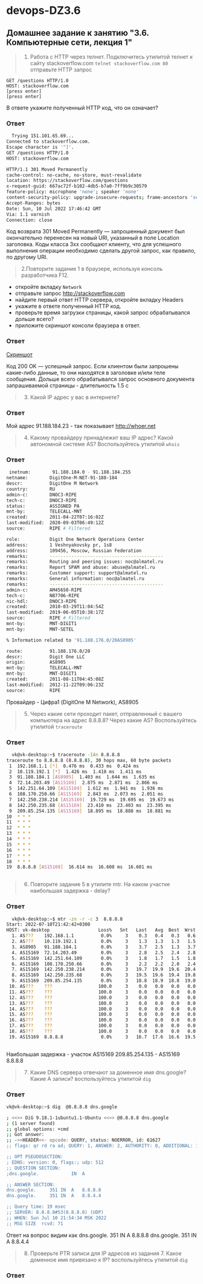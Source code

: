 # devops-DZ3.6
## Домашнее задание к занятию "3.6. Компьютерные сети, лекция 1"
>1.  Работа c HTTP через телнет.
   Подключитесь утилитой телнет к сайту stackoverflow.com ```telnet stackoverflow.com 80 ```
   отправьте HTTP запрос
```
GET /questions HTTP/1.0
HOST: stackoverflow.com
[press enter]
[press enter]
```
В ответе укажите полученный HTTP код, что он означает?
### Ответ ###     
```bash
  Trying 151.101.65.69...
Connected to stackoverflow.com.
Escape character is '^]'.
GET /questions HTTP/1.0
HOST: stackoverflow.com

HTTP/1.1 301 Moved Permanently
cache-control: no-cache, no-store, must-revalidate
location: https://stackoverflow.com/questions
x-request-guid: 667ac72f-b102-4db5-b7a0-7ff9b9c30579
feature-policy: microphone 'none'; speaker 'none'
content-security-policy: upgrade-insecure-requests; frame-ancestors 'self' https://stackexchange.com
Accept-Ranges: bytes
Date: Sun, 10 Jul 2022 17:46:42 GMT
Via: 1.1 varnish
Connection: close
 ```
 Код возврата 301 Moved Permanently — запрошенный документ был окончательно перенесен на новый URI, указанный в поле Location заголовка. 
 Коды  класса 3хх сообщают клиенту, что для успешного выполнения операции необходимо сделать другой запрос, как правило, по другому URI. 
>2.Повторите задание 1 в браузере, используя консоль разработчика F12.

- откройте вкладку `Network`
- отправьте запрос http://stackoverflow.com
- найдите первый ответ HTTP сервера, откройте вкладку Headers
- укажите в ответе полученный HTTP код.
- проверьте время загрузки страницы, какой запрос обрабатывался дольше всего?
- приложите скриншот консоли браузера в ответ.

### Ответ ###     

[Скриншот](https://github.com/VovetZ/devops-DZ3.6/blob/39ef1d4ff347f355169b41ed5aed048d47431bb3/1.png)

Код 200 OK — успешный запрос. Если клиентом были запрошены какие-либо данные, то они находятся в заголовке и/или теле сообщения. 
Дольше всего обрабатывался запрос основного документа запрашиваемой страницы - длительность 1.5 с

>3. Какой IP адрес у вас в интернете?
### Ответ ###  
Мой адрес 91.188.184.23 - так показывает http://whoer.net

>4. Какому провайдеру принадлежит ваш IP адрес? Какой автономной системе AS? Воспользуйтесь утилитой `whois`
### Ответ ###     
```bash
 inetnum:        91.188.184.0 - 91.188.184.255
netname:        DigitOne-M-NET-91-188-184
descr:          DigitOne M Network
country:        RU
admin-c:        DNOC3-RIPE
tech-c:         DNOC3-RIPE
status:         ASSIGNED PA
mnt-by:         TELECALL-MNT
created:        2011-04-22T07:16:02Z
last-modified:  2020-09-03T06:49:12Z
source:         RIPE # Filtered

role:           Digit One Network Operations Center
address:        1 Veshnyakovsky pr, 1s8
address:        109456, Moscow, Russian Federation
remarks:        ------------------------------------------
remarks:        Routing and peering issues: noc@almatel.ru
remarks:        Report SPAM and abuse: abuse@almatel.ru
remarks:        Customer support: support@almatel.ru
remarks:        General information: noc@almatel.ru
remarks:        ------------------------------------------
admin-c:        AM45650-RIPE
tech-c:         NB7706-RIPE
nic-hdl:        DNOC3-RIPE
created:        2010-03-29T11:04:54Z
last-modified:  2019-06-05T10:38:17Z
source:         RIPE # Filtered
mnt-by:         MNT-DIGIT1
mnt-by:         MNT-SETEL

% Information related to '91.188.176.0/20AS8905'

route:          91.188.176.0/20
descr:          Digit One LLC
origin:         AS8905
mnt-by:         TELECALL-MNT
mnt-by:         MNT-DIGIT1
created:        2011-08-11T04:45:08Z
last-modified:  2012-11-22T09:06:23Z
source:         RIPE

```

Провайдер - Цифра1 (DigitOne M Network), AS8905
 


>5. Через какие сети проходит пакет, отправленный с вашего компьютера на адрес 8.8.8.8? Через какие AS? Воспользуйтесь утилитой `traceroute`
### Ответ ###     
```bash
  vk@vk-desktop:~$ traceroute -IAn 8.8.8.8
traceroute to 8.8.8.8 (8.8.8.8), 30 hops max, 60 byte packets
 1  192.168.1.1 [*]  0.476 ms  0.433 ms  0.424 ms
 2  10.119.192.1 [*]  1.426 ms  1.418 ms  1.411 ms
 3  91.188.184.1 [AS8905]  1.403 ms  1.644 ms  1.635 ms
 4  72.14.203.49 [AS15169]  2.875 ms  2.871 ms  2.866 ms
 5  142.251.64.109 [AS15169]  1.612 ms  1.941 ms  1.936 ms
 6  108.170.250.66 [AS15169]  2.843 ms  2.073 ms  2.051 ms
 7  142.250.238.214 [AS15169]  19.729 ms  19.695 ms  19.673 ms
 8  142.250.235.68 [AS15169]  23.410 ms  23.403 ms  23.395 ms
 9  209.85.254.135 [AS15169]  18.895 ms  18.888 ms  18.881 ms
10  * * *
11  * * *
12  * * *
13  * * *
14  * * *
15  * * *
16  * * *
17  * * *
18  * * *
19  8.8.8.8 [AS15169]  16.614 ms  16.608 ms  16.601 ms
  
```
>6. Повторите задание 5 в утилите mtr. На каком участке наибольшая задержка - delay?
### Ответ ###     
```bash
  vk@vk-desktop:~$ mtr -zn -r -c 3  8.8.8.8
Start: 2022-07-10T21:42:42+0300
HOST: vk-desktop                  Loss%   Snt   Last   Avg  Best  Wrst StDev
  1. AS???    192.168.1.1          0.0%     3    0.3   0.4   0.3   0.6   0.1
  2. AS???    10.119.192.1         0.0%     3    1.3   1.3   1.3   1.5   0.1
  3. AS8905   91.188.184.1         0.0%     3    3.7   2.5   1.3   3.7   1.2
  4. AS15169  72.14.203.49         0.0%     3    2.8   2.5   2.4   2.8   0.3
  5. AS15169  142.251.64.109       0.0%     3    1.8   1.7   1.5   1.8   0.2
  6. AS15169  108.170.250.66       0.0%     3    2.2   2.2   2.0   2.4   0.2
  7. AS15169  142.250.238.214      0.0%     3   19.7  19.9  19.6  20.4   0.5
  8. AS15169  142.250.235.68       0.0%     3   19.5  19.6  19.4  19.8   0.2
  9. AS15169  209.85.254.135       0.0%     3   18.8  18.9  18.8  19.0   0.1
 10. AS???    ???                 100.0     3    0.0   0.0   0.0   0.0   0.0
 11. AS???    ???                 100.0     3    0.0   0.0   0.0   0.0   0.0
 12. AS???    ???                 100.0     3    0.0   0.0   0.0   0.0   0.0
 13. AS???    ???                 100.0     3    0.0   0.0   0.0   0.0   0.0
 14. AS???    ???                 100.0     3    0.0   0.0   0.0   0.0   0.0
 15. AS???    ???                 100.0     3    0.0   0.0   0.0   0.0   0.0
 16. AS???    ???                 100.0     3    0.0   0.0   0.0   0.0   0.0
 17. AS???    ???                 100.0     3    0.0   0.0   0.0   0.0   0.0
 18. AS???    ???                 100.0     3    0.0   0.0   0.0   0.0   0.0
 19. AS15169  8.8.8.8              0.0%     3   16.7  17.6  16.6  19.5   1.7
  
```

Наибольшая задержка - участок AS15169  209.85.254.135 - AS15169  8.8.8.8        

>7. Какие DNS сервера отвечают за доменное имя dns.google? Какие A записи? воспользуйтесь утилитой `dig`
### Ответ ###     
```bash
vk@vk-desktop:~$ dig  @8.8.8.8 dns.google

; <<>> DiG 9.18.1-1ubuntu1.1-Ubuntu <<>> @8.8.8.8 dns.google
; (1 server found)
;; global options: +cmd
;; Got answer:
;; ->>HEADER<<- opcode: QUERY, status: NOERROR, id: 61627
;; flags: qr rd ra ad; QUERY: 1, ANSWER: 2, AUTHORITY: 0, ADDITIONAL: 1

;; OPT PSEUDOSECTION:
; EDNS: version: 0, flags:; udp: 512
;; QUESTION SECTION:
;dns.google.			IN	A

;; ANSWER SECTION:
dns.google.		351	IN	A	8.8.8.8
dns.google.		351	IN	A	8.8.4.4

;; Query time: 19 msec
;; SERVER: 8.8.8.8#53(8.8.8.8) (UDP)
;; WHEN: Sun Jul 10 21:54:34 MSK 2022
;; MSG SIZE  rcvd: 71
```
Ответ на вопрос видим как
dns.google.		351	IN	A	8.8.8.8
dns.google.		351	IN	A	8.8.4.4

>8. Проверьте PTR записи для IP адресов из задания 7. Какое доменное имя привязано к IP? воспользуйтесь утилитой `dig`
### Ответ ###     
```bash
    
```
